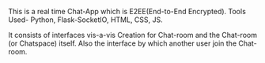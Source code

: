 This is a real time Chat-App which is E2EE(End-to-End Encrypted).
Tools Used- Python, Flask-SocketIO, HTML, CSS, JS.

It consists of interfaces vis-a-vis Creation for Chat-room and the Chat-room (or Chatspace) itself. Also the interface by which another user join the Chat-room.
